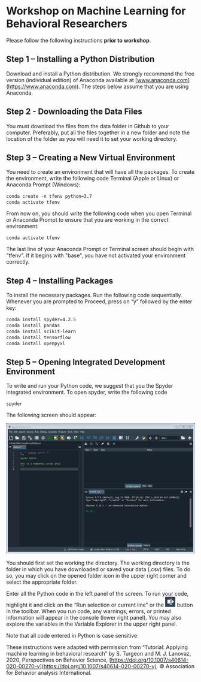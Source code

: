 # Workshop on Machine Learning for Behavioral Researchers
 
Please follow the following instructions **prior to workshop**.

## Step 1 – Installing a Python Distribution 

Download and install a Python distribution. We strongly recommend the free version (individual edition) of Anaconda available at [www.anaconda.com](https://www.anaconda.com). The steps below assume that you are using Anaconda. 

## Step 2 - Downloading the Data Files 

You must download the files from the data folder in Github to your computer. Preferably, put all the files together in a new folder and note the location of the folder as you will need it to set your working directory. 

## Step 3 – Creating a New Virtual Environment

You need to create an environment that will have all the packages. To create the environment, write the following code Terminal (Apple or Linux) or Anaconda Prompt (Windows): 

```
conda create -n tfenv python=3.7
conda activate tfenv
```
From now on, you should write the following code when you open Terminal or Anaconda Prompt to ensure that you are working in the correct environment: 
```
conda activate tfenv
```
The last line of your Anaconda Prompt or Terminal screen should begin with "tfenv". If it begins with "base", you have not activated your environment correctly.

## Step 4 – Installing Packages

To install the necessary packages. Run the following code sequentially. Whenever you are prompted to Proceed, press on “y” followed by the enter key: 
```
conda install spyder=4.2.5
conda install pandas
conda install scikit-learn
conda install tensorflow
conda install openpyxl
```

## Step 5 – Opening Integrated Development Environment

To write and run your Python code, we suggest that you the Spyder integrated environment. To open spyder, write the following code

```
spyder
```
The following screen should appear: 

![Spyder Screenshot](https://raw.githubusercontent.com/labrl/workshop-machine-learning/master/Assets/spyder.png)


You should first set the working the directory. The working directory is the folder in which you have downloaded or saved your data (.csv) files. To do so, you may click on the opened folder icon in the upper right corner and select the appropriate folder.

Enter all the Python code in the left panel of the screen. To run your code, highlight it and click on the “Run selection or current line” or the ![Run Selection Button](https://raw.githubusercontent.com/labrl/workshop-machine-learning/master/Assets/button.png) button in the toolbar. When you run code, any warnings, errors, or printed information will appear in the console (lower right panel). You may also explore the variables in the Variable Explorer in the upper right panel. 

Note that all code entered in Python is case sensitive. 


These instructions were adapted with permission from “Tutorial: Applying machine learning in behavioral research” by S. Turgeon and M. J. Lanovaz, 2020, Perspectives on Behavior Science, [https://doi.org/10.1007/s40614-020-00270-y](https://doi.org/10.1007/s40614-020-00270-y). © Association for Behavior analysis International. 
 

